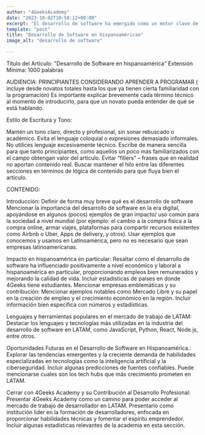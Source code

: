 ```yaml
---
author: "4GeeksAcademy"
date: "2023-10-02T10:58:12+00:00"
excerpt: "El desarrollo de software ha emergido como un motor clave de innovación y crecimiento tecnológico en los países hispanohablantes. En este artículo, exploraremos cómo esta industria está transformando la región."
template: "post"
title: "Desarrollo de Software en hispanoaméricao"
image_alt: "desarrollo de software"

---
```


Título del Artículo: "Desarrollo de Software en hispanoamérica"
Extensión Mínima: 1000 palabras

AUDIENCIA: PRINCIPIANTES CONSIDERANDO APRENDER A PROGRAMAR ( incluye desde  novatos totales hasta los que ya tienen cierta familiaridad con la programación) 
Es importante explicar brevemente cada término técnico al momento de introducirlo,  para que un novato pueda entender de qué se está hablando.

Estilo de Escritura y Tono:

Mantén un tono claro, directo y profesional,  sin sonar rebuscado o académico.
Evita el lenguaje coloquial o expresiones demasiado informales.
No utilices lenguaje excesivamente técnico. Escribe de manera sencilla para que tanto principiantes, como aquellos un poco más familiarizados con el campo obtengan valor del artículo.
Evitar “fillers” – frases que en realidad no aportan contenido real.
Buscar mantener el hilo entre las diferentes secciones en términos de lógica de contenido para que fluya bien el artículo.

CONTENIDO:

Introducción:
Definir de forma muy  breve qué es el desarrollo de software
Mencionar la importancia del desarrollo de software en la era digital, apoyándose en algunos (pocos) ejemplos de gran impacto/ uso común para la sociedad a nivel mundial (por ejemplo: el cambio a la compra física a la compra online, armar viajes, plataformas para compartir recursos existentes como Airbnb o Uber, Apps de delivery, y otros). Usar ejemplos que conocemos y usamos en Latinoamérica, pero no es necesario que sean empresas latinoamericanas.


Impacto en hispanoamérica en particular:
Resaltar cómo el desarrollo de software ha influenciado positivamente a nivel económico y laboral a hispanoamérica en particular, proporcionando empleos bien remunerados y mejorando la calidad de vida. Incluir estadísticas de países en donde 4Geeks tiene estudiantes.
Mencionar empresas emblemáticas y su contribución:
Mencionar ejemplos notables como Mercado Libre y su papel en la creación de empleo y el crecimiento económico en la región. Incluir información bien específica con números y estadísticas.




Lenguajes y herramientas populares en el mercado de trabajo de LATAM:
Destacar los lenguajes y tecnologías más utilizadas en la industria del desarrollo de software en LATAM, como JavaScript, Python, React, Node.js, entre otros.

Oportunidades Futuras en el Desarrollo de Software en Hispanoamérica.:
Explorar las tendencias emergentes y la creciente demanda de habilidades especializadas en tecnologías como la inteligencia artificial y la ciberseguridad. Incluir algunas predicciones de fuentes confiables. Puede mencionarse cuales son los tech hubs que más crecimiento prometen en LATAM.

Cerrar con 4Geeks Academy y su Contribución al Desarrollo Profesional:
Presentar 4Geeks Academy como un camino para poder acceder al mercado de trabajo de desarrollador en LATAM. Presentarlo como  institución líder en la formación de desarrolladores, enfocada en proporcionar habilidades técnicas y fomentar el espíritu emprendedor. Incluir algunas estadísticas relevantes de la academia  en esta sección.


